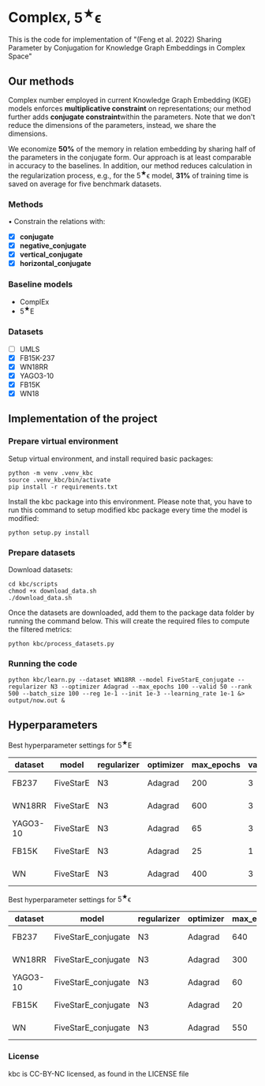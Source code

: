 # $\mathrm{Compl\epsilon x}$, $5^{\bigstar}\mathrm{\epsilon}$

This is the code for implementation of "(Feng et al. 2022) Sharing Parameter by Conjugation for Knowledge Graph Embeddings in Complex Space"

## Our methods

Complex number employed in current Knowledge Graph Embedding (KGE) models enforces **multiplicative constraint** on representations; our method further adds **conjugate constraint**within the parameters. Note that we don't reduce the dimensions of the parameters, instead, we share the dimensions.

We economize **50\%** of the memory in relation embedding by sharing half of the parameters in the conjugate form. Our approach is at least comparable in accuracy to the baselines. In addition, our method reduces calculation in the regularization process, e.g., for the $5^{\bigstar}\mathrm{\epsilon}$ model, **31\%** of training time is saved on average for five benchmark datasets.

### Methods

• Constrain the relations with:

- [X] **conjugate**
- [X] **negative_conjugate**
- [X] **vertical_conjugate**
- [X] **horizontal_conjugate**

### Baseline models

- $\mathrm{ComplEx}$
- $5^{\bigstar}\mathrm{E}$

### Datasets

- [ ] UMLS
- [X] FB15K-237
- [X] WN18RR
- [X] YAGO3-10
- [X] FB15K
- [X] WN18

## Implementation of the project

### Prepare virtual environment

Setup virtual environment, and install required basic packages:

```
python -m venv .venv_kbc
source .venv_kbc/bin/activate
pip install -r requirements.txt
```

Install the kbc package into this environment. Please note that, you have to run this command to setup modified kbc package every time the model is modified:

```
python setup.py install
```

### Prepare datasets

Download datasets:

```
cd kbc/scripts
chmod +x download_data.sh
./download_data.sh
```

Once the datasets are downloaded, add them to the package data folder by running the command below. This will create the required files to compute the filtered metrics:

```
python kbc/process_datasets.py
```

### Running the code

```
python kbc/learn.py --dataset WN18RR --model FiveStarE_conjugate --regularizer N3 --optimizer Adagrad --max_epochs 100 --valid 50 --rank 500 --batch_size 100 --reg 1e-1 --init 1e-3 --learning_rate 1e-1 &> output/now.out &

```

## Hyperparameters

Best hyperparameter settings for $5^{\bigstar}\mathrm{E}$

| dataset  | model     | regularizer | optimizer | max_epochs | valid | rank | batch_size | reg     | init   | learning_rate |
| -------- | --------- | ----------- | --------- | ---------- | ----- | ---- | ---------- | ------- | ------ | ------------- |
| FB237    | FiveStarE | N3          | Adagrad   | 200        | 3     | 500  | 2000       | 1.E-01  | 1.E-03 | 1.E-02        |
| WN18RR   | FiveStarE | N3          | Adagrad   | 600        | 3     | 500  | 1000       | 5.E-01  | 1.E-03 | 1.E-01        |
| YAGO3-10 | FiveStarE | N3          | Adagrad   | 65         | 3     | 500  | 500        | 2.5E-03 | 1.E-03 | 1.E-01        |
| FB15K    | FiveStarE | N3          | Adagrad   | 25         | 1     | 500  | 1000       | 1.0E-03 | 1.E-03 | 5.E-02        |
| WN       | FiveStarE | N3          | Adagrad   | 400        | 3     | 500  | 500        | 5.E-02  | 1.E-03 | 1.E-01        |

Best hyperparameter settings for $5^{\bigstar}\mathrm{\epsilon}$

| dataset  | model               | regularizer | optimizer | max_epochs | valid | rank | batch_size | reg     | init   | learning_rate |
| -------- | ------------------- | ----------- | --------- | ---------- | ----- | ---- | ---------- | ------- | ------ | ------------- |
| FB237    | FiveStarE_conjugate | N3          | Adagrad   | 640        | 3     | 500  | 1000       | 1.E-01  | 1.E-03 | 1.E-02        |
| WN18RR   | FiveStarE_conjugate | N3          | Adagrad   | 300        | 3     | 500  | 1000       | 5.E-01  | 1.E-03 | 1.E-01        |
| YAGO3-10 | FiveStarE_conjugate | N3          | Adagrad   | 60         | 3     | 500  | 1000       | 5.E-03  | 1.E-03 | 1.E-01        |
| FB15K    | FiveStarE_conjugate | N3          | Adagrad   | 20         | 1     | 500  | 1000       | 2.5E-03 | 1.E-03 | 1.E-01        |
| WN       | FiveStarE_conjugate | N3          | Adagrad   | 550        | 3     | 500  | 500        | 1.E-01  | 1.E-03 | 5.E-02        |

### License

kbc is CC-BY-NC licensed, as found in the LICENSE file
